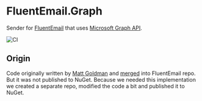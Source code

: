 # FluentEmail.Graph
Sender for [FluentEmail](https://github.com/lukencode/FluentEmail) that uses [Microsoft Graph API](https://docs.microsoft.com/en-us/graph/api/resources/mail-api-overview?view=graph-rest-1.0).

![CI](https://github.com/NatchEurope/FluentEmail.Graph/workflows/CI/badge.svg)

## Origin
Code originally written by [Matt Goldman](https://github.com/matt-goldman) and [merged](https://github.com/lukencode/FluentEmail/pull/218) into FluentEmail repo. But it was not published to NuGet. Because we needed this implementation we created a separate repo, modified the code a bit and published it to NuGet.
